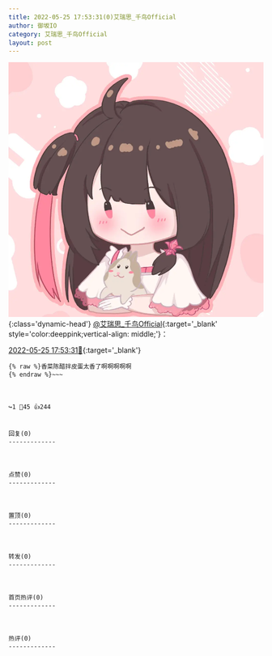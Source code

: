 ```yaml
---
title: 2022-05-25 17:53:31(0)艾瑞思_千鸟Official
author: 御坂IO
category: 艾瑞思_千鸟Official
layout: post
---
```


![img](/images/7e08840c56f251de28bdf766b647bd5fe9a5d50a.jpg){:class='dynamic-head'}
[@艾瑞思_千鸟Official](https://space.bilibili.com/1090010845/dynamic){:target='_blank' style='color:deeppink;vertical-align: middle;'}：

[2022-05-25 17:53:31🔗](https://t.bilibili.com/664148020148830233){:target='_blank'}

~~~
{% raw %}香菜陈醋拌皮蛋太香了啊啊啊啊啊
{% endraw %}~~~



↪️1 💬45 👍244


回复(0)
-------------



点赞(0)
-------------



置顶(0)
-------------



转发(0)
-------------



首页热评(0)
-------------



热评(0)
-------------



